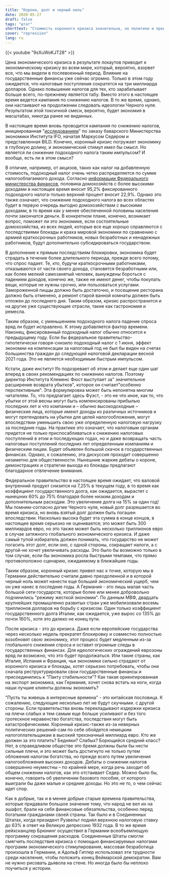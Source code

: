 ```yaml
---
title: "Корона, долг и черный ноль"
date: 2020-05-27
draft: false
tags: "штат"
shorttext: "Стоимость коронного кризиса значительна, но политики и предприниматели требуют снижения налогов. Насколько глупым может быть человек?"
cover: "repression"
lang: ru
---
```


{{< youtube "9sXuWoKJT28" >}}

Цена экономического кризиса в результате локаутов приводит к экономическому кризису во всем мире, который, вероятно, взорвет все, что мы видели в послевоенный период. Влияние на государственные финансы уже сейчас огромно. Только в этом году ожидается, что налоговые поступления сократятся на три миллиарда долларов. Однако повышение налогов для тех, кто зарабатывает больше всего, по-прежнему является табу. Вместо этого в настоящее время ведется кампания по снижению налогов. В то же время, однако, они настаивают на продолжении следовать идеологии Черного нуля. Результатом этой токсичной смеси, вероятно, будет экономия в масштабах, никогда ранее не виданных.

В настоящее время вновь проводится кампания по снижению налогов, инициированная "[исследованием](https://www.augsburger-allgemeine.de/bayern/Ifo-Institut-spricht-sich-fuer-Steuerentlastung-als-Konjunkturanstoss-aus-id57393486.html "Ifo-Institut spricht sich für Steuerentlastung als Konjunkturanstoß aus")" по заказу баварского Министерства экономики Института IFO, начатая Маркусом Седером и представленная BILD. Конечно, коронный кризис погружает экономику в глубокую долину, и экономический стимул имел бы смысл. Но является ли снижение подоходного налога таким импульсом? И вообще, есть ли в этом смысл?

В отличие, например, от акцизов, таких как налог на добавленную стоимость, подоходный налог очень четко распределяется по сумме налогооблагаемого дохода. Согласно [информации Федерального министерства финансов](/static/downloads/WD-4-036-19-pdf-data.pdf "Anteile verschiedener Einkommensgruppen am Steueraufkommen"), половина домохозяйств с более высокими доходами в настоящее время вносит 95,2% фиксированного подоходного налога-только верхний процент вносит 22,9%. Однако это также означает, что снижение подоходного налога во всех областях будет в первую очередь выгодно домохозяйствам с высокими доходами, в то время как у менее обеспеченной половины населения почти закончатся деньги. В конкретном плане, конечно, возникает вопрос, поможет ли это экономике, если состоятельные домохозяйства, из всех людей, которые все еще хорошо справляются с последствиями блокады и краха мировой экономики по сравнению с армией краткосрочных работников, новых безработных и ненадежных работников, будут дополнительно субсидироваться государством.

В дополнение к прямым последствиям блокировки, экономика будет страдать в течение более длительного периода, прежде всего потому, что спрос падает. Те, кто, будучи краткосрочными работниками, отказываются от части своего дохода, становятся безработными или, как более мелкий самозанятый человек, вынуждены бороться с падением доходов, конечно же, также не имеют денег, чтобы покупать вещи, которые не нужны срочно, или пользоваться услугами. Замороженной пиццы должно быть достаточно, и посещение ресторана должно быть отменено, а ремонт старой ванной комнаты должен быть отложен до последнего дня. Таким образом, кризис распространится и на другие уже существующие отрасли, такие как гастрономия и ремесла.

Таким образом, с уменьшением подоходного налога падение спроса вряд ли будет исправлено. К этому добавляется фактор времени. Наконец, фиксированный подоходный налог обычно относится к предыдущему году. Если бы федеральное правительство-гипотетически говоря-снизило подоходный налог с 1 июня, эффект экономии на компенсации за налоговый год не был бы виден на счетах большинства граждан до следующей налоговой декларации весной 2021 года. Это не является необходимым быстрым импульсом.

Кстати, даже институт Ifo подозревает об этом и делает еще один шаг вперед в своих рекомендациях по снижению налогов. Поэтому директор Института Клеменс Фюст выступает за" значительное расширение возврата убытков", которое он считает"особенно перспективным". Эта формулировка может быть непонятна многим читателям. То, что предлагает здесь Фуэст, - это не что иное, как то, что убытки от этой весны могут быть компенсированы прибылью последних лет и что компании и – обычно высокодоходные – физические лица, которые имеют доходы из различных источников и могут претендовать на убытки для целей налогообложения, могут впоследствии уменьшить свою уже определенную налоговую нагрузку за последние годы. На практике это означает, что налоговым органам придется не только приспосабливаться к снижению налоговых поступлений в этом и последующих годах, но и даже возвращать часть налоговых поступлений последних лет определенным компаниям и физическим лицам. Будет объявлен большой скачок в государственных финансах. Однако, к сожалению, эта дискуссия проходит совершенно незаметно для общественности. Нынешние жаркие дебаты о короне, демонстрациях и стратегии выхода из блокады предлагают благодарное отвлечение внимания.

Федеральное правительство в настоящее время ожидает, что валовой внутренний продукт снизится на 7,25% в текущем году, в то время как коэффициент государственного долга, как ожидается, вырастет с нынешних 60% до 75% благодаря более низким доходам и дополнительным расходам. Это увеличение долга на 15% за один год! Мы помним-согласно догме Черного нуля, новый долг разрешается во время кризиса, но вновь взятый долг должен быть погашен впоследствии. Насколько высока будет эта сумма в конце концов, в настоящее время серьезно не оценивается; это может быть 300 миллиардов евро, но это также может быть несколько триллионов евро в случае затяжного глобального экономического кризиса. И даже самый тупой избиратель должен понимать, что государство не может погасить этот долг, если оно, с одной стороны, сокращает налоги, а с другой-не хочет увеличивать расходы. Это было бы возможно только в том случае, если бы экономика росла быстрыми темпами, что прямо противоположно сценарию, ожидаемому в ближайшие годы.

Таким образом, коронный кризис привел нас к точке, которую мы в Германии действительно считали давно преодоленной и в которой черный ноль может нанести еще больший экономический ущерб, чем он уже нанес в последние годы. А Германия - это лишь малая часть большой сети государств, которые более или менее добровольно подчинились "режиму жесткой экономии". По данным МВФ, двадцать крупнейших промышленно развитых стран уже мобилизовали восемь триллионов долларов на борьбу с кризисом. Один только коэффициент государственного долга Италии, как ожидается, уже вырос со 135% до почти 160%, хотя это далеко не конец пути.

После кризиса - это до кризиса. Даже если европейские государства через несколько недель прекратят блокировку и совместно полностью возобновят свою экономику, этот процесс будет медленным из-за глобального снижения спроса и оставит огромные следы в государственных финансах. Для идеологических ограждений еврозоны вряд ли возможно, что это будет продолжаться. Или такие страны, как Италия, Испания и Франция, чьи экономики сильно страдают от коронного кризиса и блокады, хотят серьезно потребовать, чтобы они сначала реструктурировали свои государственные финансы и присоединились к "Пакту стабильности"? Как такая ориентированная на экспорт экономика, как Германия, хочет снова встать на ноги, когда наши лучшие клиенты должны экономить?

"Пусть ты живешь в интересные времена" - это китайская пословица. К сожалению, следующие несколько лет не будут скучными. с другой стороны. Если правительства вновь перекладывают издержки кризиса на плечи слабых и тем самым еще больше усиливают и без того гротескное неравенство богатства, последствия могут быть катастрофическими. Коронный кризис-также из-за неверных политических решений-сам по себе обойдется немецким налогоплательщикам в высокий трехзначный миллиард евро. Кто же должен за это платить? Бедняки? Слабых? Борющийся средний класс? Нет, в справедливом обществе это бремя должны были бы нести сильные плечи, и это может быть достигнуто не только путем обложения налогом богатства, но прежде всего путем увеличения налогообложения высоких доходов. Дебаты о снижении налогов совершенно неуместны – по крайней мере, когда речь заходит об общем снижении налогов, как это отстаивает Седер. Можно было бы, конечно, говорить об увеличении базового пособия, от которого выиграли бы даже малые и средние доходы. Но это не то, о чем сейчас идет спор.

Как в добрые, так и в менее добрые старые времена правительства, которые придавали большое значение тому, что народ не вел их на эшафот, брали на себя финансовые обязательства, особенно перед богатыми гражданами своей страны. Так было и в Соединенных Штатах, когда президент Рузвельт поднял верхнюю налоговую ставку до 63% в ответ на Великую депрессию 1932 года. В то же время рейхсканцлер Брюнинг осуществил в Германии всеобъемлющую программу сокращения расходов. Соединенные Штаты смогли смягчить последствия кризиса с помощью финансируемых налогами программ экономического стимулирования, массовая безработица произошла в Германии, и Адольф Гитлер использовал эти трудности среди населения, чтобы положить конец Веймарской демократии. Вам не нужно рисовать дьявола на стене. Но иногда было бы неплохо поучиться у истории.
